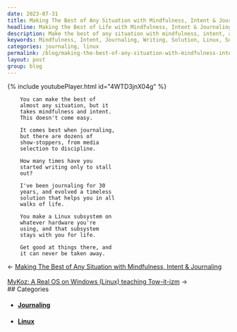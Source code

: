 ```yaml
---
date: 2023-07-31
title: Making The Best of Any Situation with Mindfulness, Intent & Journaling
headline: Making the Best of Life with Mindfulness, Intent & Journaling
description: Make the best of any situation with mindfulness, intent, and journaling. I've been journaling for 30 years and have developed a timeless solution that will help you in all walks of life. Create a Linux subsystem on whatever hardware you're using and get good at things there, and it can never be taken away.
keywords: Mindfulness, Intent, Journaling, Writing, Solution, Linux, Subsystem, Hardware, Life, Timeless, Discipline, Media, Selection, Evolved
categories: journaling, linux
permalink: /blog/making-the-best-of-any-situation-with-mindfulness-intent-journaling/
layout: post
group: blog
---
```



{% include youtubePlayer.html id="4WTD3jnX04g" %}

        You can make the best of
        almost any situation, but it
        takes mindfulness and intent.
        This doesn't come easy.
        
        It comes best when journaling,
        but there are dozens of
        show-stoppers, from media
        selection to discipline.
        
        How many times have you
        started writing only to stall
        out?
        
        I've been journaling for 30
        years, and evolved a timeless
        solution that helps you in all
        walks of life. 
        
        You make a Linux subsystem on
        whatever hardware you're
        using, and that subsystem
        stays with you for life.
        
        Get good at things there, and
        it can never be taken away.





















<div class="arrow-links"><div class="post-nav-prev"><span class="arrow">&larr;&nbsp;</span><a href="/blog/making-the-best-of-any-situation-with-mindfulness-intent-journaling/">Making The Best of Any Situation with Mindfulness, Intent & Journaling</a></div> &nbsp; <div class="post-nav-next"><a href="/blog/mykoz-a-real-os-on-windows-linux-teaching-tow-it-izm/">MyKoz: A Real OS on Windows (Linux) teaching Tow-it-izm</a><span class="arrow">&nbsp;&rarr;</span></div></div>
## Categories

<ul>
<li><h4><a href='/journaling/'>Journaling</a></h4></li>
<li><h4><a href='/linux/'>Linux</a></h4></li></ul>